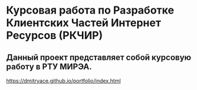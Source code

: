 # Курсовая работа по Разработке Клиентских Частей Интернет Ресурсов (РКЧИР)
## Данный проект представляет собой курсовую работу в РТУ МИРЭА.
https://dmitryace.github.io/portfolio/index.html
